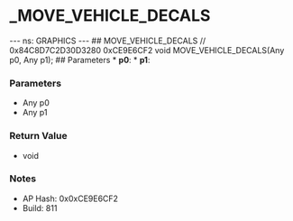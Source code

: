 # _MOVE_VEHICLE_DECALS

--- ns: GRAPHICS --- ## MOVE_VEHICLE_DECALS  // 0x84C8D7C2D30D3280 0xCE9E6CF2 void MOVE_VEHICLE_DECALS(Any p0, Any p1);   ## Parameters * **p0**: * **p1**:

### Parameters
* Any p0
* Any p1

### Return Value
* void

### Notes
* AP Hash: 0x0xCE9E6CF2
* Build: 811


